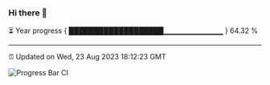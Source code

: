 ### Hi there 👋

⏳ Year progress { ███████████████████▁▁▁▁▁▁▁▁▁▁▁ } 64.32 %

---

⏰ Updated on Wed, 23 Aug 2023 18:12:23 GMT

![Progress Bar CI](https://github.com/liununu/liununu/workflows/Progress%20Bar%20CI/badge.svg)
